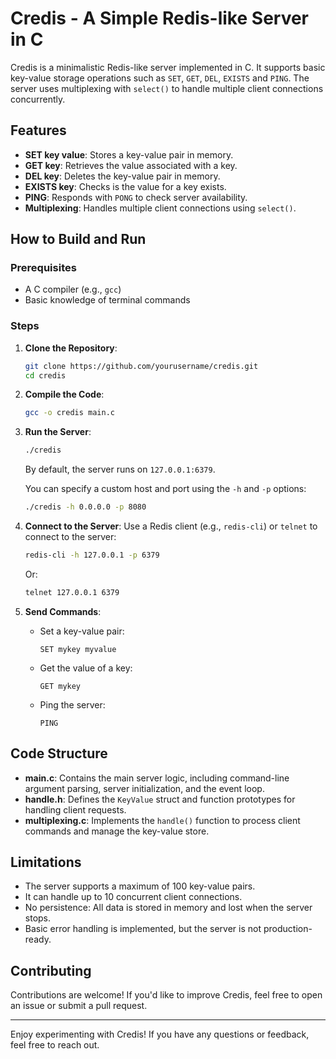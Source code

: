 # Credis - A Simple Redis-like Server in C

Credis is a minimalistic Redis-like server implemented in C. It supports basic key-value storage operations such as `SET`, `GET`, `DEL`, `EXISTS` and `PING`. The server uses multiplexing with `select()` to handle multiple client connections concurrently.

## Features

- **SET key value**: Stores a key-value pair in memory.
- **GET key**: Retrieves the value associated with a key.
- **DEL key**: Deletes the key-value pair in memory.
- **EXISTS key**: Checks is the value for a key exists.
- **PING**: Responds with `PONG` to check server availability.
- **Multiplexing**: Handles multiple client connections using `select()`.

## How to Build and Run

### Prerequisites

- A C compiler (e.g., `gcc`)
- Basic knowledge of terminal commands

### Steps

1. **Clone the Repository**:
   ```bash
   git clone https://github.com/yourusername/credis.git
   cd credis
   ```

2. **Compile the Code**:
   ```bash
   gcc -o credis main.c
   ```

3. **Run the Server**:
   ```bash
   ./credis
   ```
   By default, the server runs on `127.0.0.1:6379`.

   You can specify a custom host and port using the `-h` and `-p` options:
   ```bash
   ./credis -h 0.0.0.0 -p 8080
   ```

4. **Connect to the Server**:
   Use a Redis client (e.g., `redis-cli`) or `telnet` to connect to the server:
   ```bash
   redis-cli -h 127.0.0.1 -p 6379
   ```
   Or:
   ```bash
   telnet 127.0.0.1 6379
   ```

5. **Send Commands**:
   - Set a key-value pair:
     ```
     SET mykey myvalue
     ```
   - Get the value of a key:
     ```
     GET mykey
     ```
   - Ping the server:
     ```
     PING
     ```

## Code Structure

- **main.c**: Contains the main server logic, including command-line argument parsing, server initialization, and the event loop.
- **handle.h**: Defines the `KeyValue` struct and function prototypes for handling client requests.
- **multiplexing.c**: Implements the `handle()` function to process client commands and manage the key-value store.

## Limitations

- The server supports a maximum of 100 key-value pairs.
- It can handle up to 10 concurrent client connections.
- No persistence: All data is stored in memory and lost when the server stops.
- Basic error handling is implemented, but the server is not production-ready.

## Contributing

Contributions are welcome! If you'd like to improve Credis, feel free to open an issue or submit a pull request.

---

Enjoy experimenting with Credis! If you have any questions or feedback, feel free to reach out.
